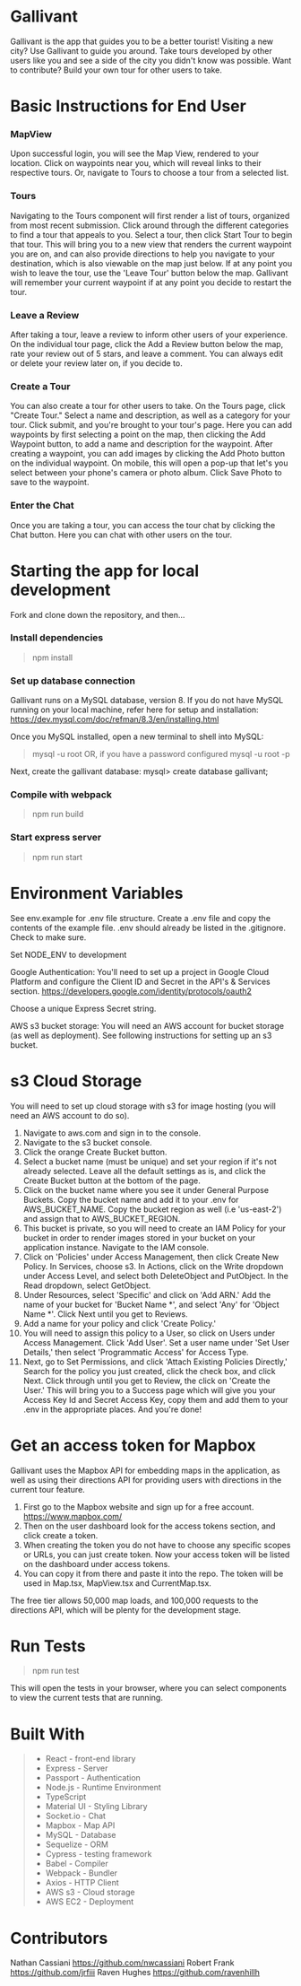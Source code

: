 # Gallivant

Gallivant is the app that guides you to be a better tourist! Visiting a new city? Use Gallivant to guide you around. Take tours developed by other users like you and see a side of the city you didn't know was possible. Want to contribute? Build your own tour for other users to take.

# Basic Instructions for End User

### MapView
Upon successful login, you will see the Map View, rendered to your location. Click on waypoints near you, which will reveal links to their respective tours. Or, navigate to Tours to choose a tour from a selected list.

### Tours
Navigating to the Tours component will first render a list of tours, organized from most recent submission. Click around through the different categories to find a tour that appeals to you. Select a tour, then click Start Tour to begin that tour. This will bring you to a new view that renders the current waypoint you are on, and can also provide directions to help you navigate to your destination, which is also viewable on the map just below. If at any point you wish to leave the tour, use the 'Leave Tour' button below the map. Gallivant will remember your current waypoint if at any point you decide to restart the tour.

### Leave a Review
After taking a tour, leave a review to inform other users of your experience. On the individual tour page, click the Add a Review button below the map, rate your review out of 5 stars, and leave a comment. You can always edit or delete your review later on, if you decide to.

### Create a Tour
You can also create a tour for other users to take. On the Tours page, click "Create Tour." Select a name and description, as well as a category for your tour. Click submit, and you're brought to your tour's page. Here you can add waypoints by first selecting a point on the map, then clicking the Add Waypoint button, to add a name and description for the waypoint. After creating a waypoint, you can add images by clicking the Add Photo button on the individual waypoint. On mobile, this will open a pop-up that let's you select between your phone's camera or photo album. Click Save Photo to save to the waypoint.

### Enter the Chat
Once you are taking a tour, you can access the tour chat by clicking the Chat button. Here you can chat with other users on the tour. 

# Starting the app for local development

Fork and clone down the repository, and then...

### Install dependencies

> npm install

### Set up database connection

Gallivant runs on a MySQL database, version 8. If you do not have MySQL running on your local machine, refer here for setup and installation: https://dev.mysql.com/doc/refman/8.3/en/installing.html

Once you MySQL installed, open a new terminal to shell into MySQL:
> mysql -u root
OR, if you have a password configured
> mysql -u root -p

Next, create the gallivant database:
mysql> create database gallivant;

### Compile with webpack

> npm run build

### Start express server 

> npm run start

# Environment Variables

See env.example for .env file structure. Create a .env file and copy the contents of the example file.  .env should already be listed in the .gitignore. Check to make sure.

Set NODE_ENV to development

Google Authentication: You'll need to set up a project in Google Cloud Platform and configure the Client ID and Secret in the API's & Services section. https://developers.google.com/identity/protocols/oauth2

Choose a unique Express Secret string.

AWS s3 bucket storage: You will need an AWS account for bucket storage (as well as deployment). See following instructions for setting up an s3 bucket.

# s3 Cloud Storage

You will need to set up cloud storage with s3 for image hosting (you will need an AWS account to do so).

1. Navigate to aws.com and sign in to the console.
2. Navigate to the s3 bucket console.
3. Click the orange Create Bucket button.
4. Select a bucket name (must be unique) and set your region if it's not already selected. Leave all the default settings as is, and click the Create Bucket button at the bottom of the page.
5. Click on the bucket name where you see it under General Purpose Buckets. Copy the bucket name and add it to your .env for AWS_BUCKET_NAME. Copy the bucket region as well (i.e 'us-east-2') and assign that to AWS_BUCKET_REGION.
6. This bucket is private, so you will need to create an IAM Policy for your bucket in order to render images stored in your bucket on your application instance. Navigate to the IAM console.
7. Click on 'Policies' under Access Management, then click Create New Policy. In Services, choose s3. In Actions, click on the Write dropdown under Access Level, and select both DeleteObject and PutObject. In the Read dropdown, select GetObject.
8. Under Resources, select 'Specific' and click on 'Add ARN.' Add the name of your bucket for 'Bucket Name *', and select 'Any' for 'Object Name *'. Click Next until you get to Reviews.
9. Add a name for your policy and click 'Create Policy.'
10. You will need to assign this policy to a User, so click on Users under Access Management. Click 'Add User'. Set a user name under 'Set User Details,' then select 'Programmatic Access' for Access Type.
11. Next, go to Set Permissions, and click 'Attach Existing Policies Directly,' Search for the policy you just created, click the check box, and click Next. Click through until you get to Review, the click on 'Create the User.' This will bring you to a Success page which will give you your Access Key Id and Secret Access Key, copy them and add them to your .env in the appropriate places. And you're done!

# Get an access token for Mapbox

Gallivant uses the Mapbox API for embedding maps in the application, as well as using their directions API for providing users with directions in the current tour feature.

1. First go to the Mapbox website and sign up for a free account. https://www.mapbox.com/
2. Then on the user dashboard look for the access tokens section, and click create a token.
3. When creating the token you do not have to choose any specific scopes or URLs, you can just create token. Now your access token will be listed on the dashboard under access tokens.
4. You can copy it from there and paste it into the repo. The token will be used in Map.tsx, MapView.tsx and CurrentMap.tsx.

The free tier allows 50,000 map loads, and 100,000 requests to the directions API, which
will be plenty for the development stage.

# Run Tests

> npm run test

This will open the tests in your browser, where you can select components to view the current tests that are running.

# Built With
> * React - front-end library
> * Express - Server
> * Passport - Authentication
> * Node.js - Runtime Environment
> * TypeScript
> * Material UI - Styling Library
> * Socket.io - Chat
> * Mapbox - Map API
> * MySQL - Database
> * Sequelize - ORM
> * Cypress - testing framework
> * Babel - Compiler
> * Webpack - Bundler
> * Axios - HTTP Client
> * AWS s3 - Cloud storage
> * AWS EC2 - Deployment

# Contributors
Nathan Cassiani https://github.com/nwcassiani
Robert Frank https://github.com/jrfiii
Raven Hughes https://github.com/ravenhillh

